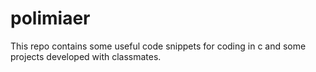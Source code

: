 # polimiaer
This repo contains some useful code snippets for coding in c and some projects developed with classmates.

